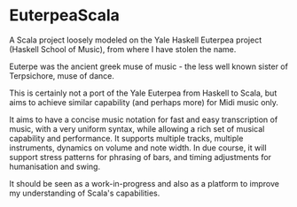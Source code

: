 # EuterpeaScala
A Scala project loosely modeled on the Yale Haskell Euterpea project (Haskell School of Music), 
from where I have stolen the name. 

Euterpe was the ancient greek muse of music - the less well known sister of Terpsichore, muse of dance.

This is certainly not a port of the Yale Euterpea from Haskell to Scala, 
but aims to achieve similar capability (and perhaps more) for Midi music only.

It aims to have a concise music notation for fast and easy transcription of music, with a very uniform syntax, 
while allowing a rich set of musical capability and performance. It supports multiple tracks, multiple instruments,
dynamics on volume and note width. In due course, it will support stress patterns for phrasing of bars, 
and timing adjustments for humanisation and swing.

It should be seen as a work-in-progress and also as a platform to improve my understanding of Scala's capabilities.
